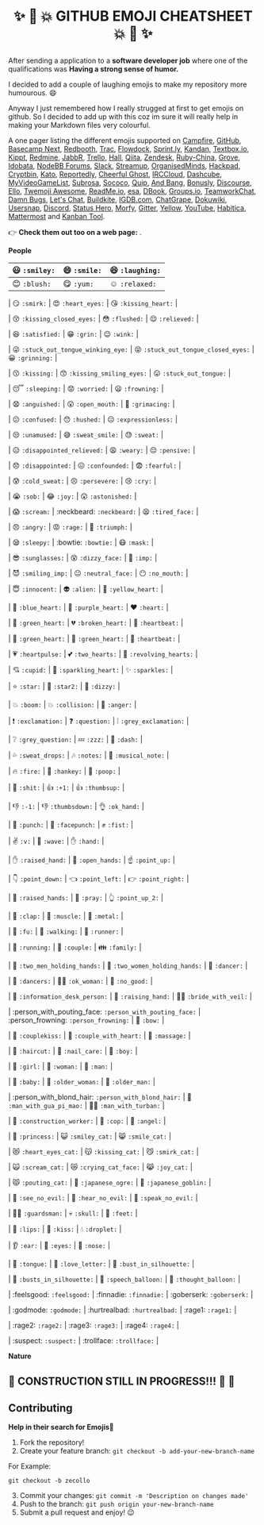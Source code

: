 # <p align="center">:sparkles: :star2: :collision: GITHUB EMOJI CHEATSHEET :collision: :star2: :sparkles:<p>

After sending a application to a **software developer job** where one of the qualifications was **Having a strong sense of humor.** 

I decided to add a couple of laughing emojis to make my repository more humourous. :smile: 

Anyway I just remembered how I really strugged at first to get emojis on github. So I decided to add up with this coz im sure it will really help in making your Markdown files very colourful.

A one pager listing the different emojis supported on
[Campfire](http://campfirenow.com/),
[GitHub](http://github.com/),
[Basecamp Next](http://37signals.com/basecampnext/),
[Redbooth](http://redbooth.com/),
[Trac](http://trac-hacks.org/wiki/TracEmojiPlugin),
[Flowdock](https://www.flowdock.com/),
[Sprint.ly](https://sprint.ly/),
[Kandan](http://getkandan.com/),
[Textbox.io](http://textbox.io/),
[Kippt](http://kippt.com),
[Redmine](https://github.com/tmy/redmine_gemoji),
[JabbR](http://about.jabbr.net/),
[Trello](https://trello.com/),
[Hall](https://hall.com/),
[Qiita](http://qiita.com/),
[Zendesk](http://zendesk.com/),
[Ruby-China](http://ruby-china.org/),
[Grove](https://grove.io/),
[Idobata](https://idobata.io/),
[NodeBB Forums](https://nodebb.org),
[Slack](https://slack.com),
[Streamup](https://streamup.com/),
[OrganisedMinds](http://organisedminds.com),
[Hackpad](https://hackpad.com),
[Cryptbin](https://cryptbin.com/),
[Kato](https://kato.im),
[Reportedly](http://reportedly.co),
[Cheerful Ghost](http://cheerfulghost.com),
[IRCCloud](https://www.irccloud.com),
[Dashcube](https://dashcube.com),
[MyVideoGameList](http://myvideogamelist.com),
[Subrosa](https://subrosa.io),
[Sococo](https://www.sococo.com),
[Quip](https://quip.com),
[And Bang](https://andbang.com),
[Bonusly](https://bonus.ly),
[Discourse](https://discourse.org),
[Ello](https://ello.co),
[Twemoji Awesome](http://ellekasai.github.io/twemoji-awesome/),
[ReadMe.io](https://readme.io),
[esa](https://esa.io/),
[DBook](https://www.DBook.org),
[Groups.io](https://groups.io),
[TeamworkChat](http://www.teamwork.com/chat),
[Damn Bugs](https://bugtrack.in),
[Let's Chat](https://sdelements.github.io/lets-chat),
[Buildkite](https://buildkite.com),
[IGDB.com](https://www.igdb.com/forums),
[ChatGrape](https://chatgrape.com),
[Dokuwiki](https://github.com/squarefractal/githubemoji-dokuwiki),
[Usersnap](https://usersnap.com),
[Discord](https://discordapp.com/),
[Status Hero](https://statushero.com/),
[Morfy](http://morfy.org/),
[Gitter](https://gitter.im/),
[Yellow](http://datenstrom.se/yellow/),
[YouTube](https://youtube.com),
[Habitica](https://habitica.com),
[Mattermost](http://www.mattermost.org/)
and [Kanban Tool](http://kanbantool.com/).

:point_right: **Check them out too on a web page:** .


**People**

| :smiley: `:smiley:` | :smile: `:smile:` | :laughing: `:laughing:` |
|---|---|---|
| :blush: `:blush:` | :yum: `:yum:` | :relaxed: `:relaxed:` |

| :smirk: `:smirk:` | :heart_eyes: `:heart_eyes:` | :kissing_heart: `:kissing_heart:` |

| :kissing_closed_eyes: `:kissing_closed_eyes:` | :flushed: `:flushed:` | :relieved: `:relieved:` |

| :satisfied: `:satisfied:` | :grin: `:grin:` | :wink: `:wink:` |

| :stuck_out_tongue_winking_eye: `:stuck_out_tongue_winking_eye:` | :stuck_out_tongue_closed_eyes: `:stuck_out_tongue_closed_eyes:` | :grinning: `:grinning:` |

| :kissing: `:kissing:` | :kissing_smiling_eyes: `:kissing_smiling_eyes:` | :stuck_out_tongue: `:stuck_out_tongue:` |

| :sleeping: `:sleeping:` | :worried: `:worried:` | :frowning: `:frowning:` |

| :anguished: `:anguished:` | :open_mouth: `:open_mouth:` | :grimacing: `:grimacing:` |

| :confused: `:confused:` | :hushed: `:hushed:` | :expressionless: `:expressionless:` |

| :unamused: `:unamused:` | :sweat_smile: `:sweat_smile:` | :sweat: `:sweat:` |

| :disappointed_relieved: `:disappointed_relieved:` | :weary: `:weary:` | :pensive: `:pensive:` |

| :disappointed: `:disappointed:` | :confounded: `:confounded:` | :fearful: `:fearful:` |

| :cold_sweat: `:cold_sweat:` | :persevere: `:persevere:` | :cry: `:cry:` |

| :sob: `:sob:` | :joy: `:joy:` | :astonished: `:astonished:` |

| :scream: `:scream:` | :neckbeard: `:neckbeard:` | :tired_face: `:tired_face:` |

| :angry: `:angry:` | :rage: `:rage:` | :triumph: `:triumph:` |

| :sleepy: `:sleepy:` | :bowtie: `:bowtie:` | :mask: `:mask:` |

| :sunglasses: `:sunglasses:` | :dizzy_face: `:dizzy_face:` | :imp: `:imp:` |

| :smiling_imp: `:smiling_imp:` | :neutral_face: `:neutral_face:` | :no_mouth: `:no_mouth:` |

| :innocent: `:innocent:` | :alien: `:alien:` | :yellow_heart: `:yellow_heart:` |

| :blue_heart: `:blue_heart:` | :purple_heart: `:purple_heart:` | :heart: `:heart:` |

| :green_heart: `:green_heart:` | :broken_heart: `:broken_heart:` | :heartbeat: `:heartbeat:` |

| :green_heart: `:green_heart:` | :green_heart: `:green_heart:` | :heartbeat: `:heartbeat:` |

| :heartpulse: `:heartpulse:` | :two_hearts: `:two_hearts:` | :revolving_hearts: `:revolving_hearts:` |

| :cupid: `:cupid:` | :sparkling_heart: `:sparkling_heart:` | :sparkles: `:sparkles:` |

| :star: `:star:` | :star2: `:star2:` | :dizzy: `:dizzy:` |

| :boom: `:boom:` | :collision: `:collision:` | :anger: `:anger:` |

| :exclamation: `:exclamation:` | :question: `:question:` | :grey_exclamation: `:grey_exclamation:` |

| :grey_question: `:grey_question:` | :zzz: `:zzz:` | :dash: `:dash:` |

| :sweat_drops: `:sweat_drops:` | :notes: `:notes:` | :musical_note: `:musical_note:` |

| :fire: `:fire:` | :hankey: `:hankey:` | :poop: `:poop:` |

| :shit: `:shit:` | :+1: `:+1:` | :thumbsup: `:thumbsup:` |

| :-1: `:-1:` | :thumbsdown: `:thumbsdown:` | :ok_hand: `:ok_hand:` |

| :punch: `:punch:` | :facepunch: `:facepunch:` | :fist: `:fist:` |

| :v: `:v:` | :wave: `:wave:` | :hand: `:hand:` |

| :raised_hand: `:raised_hand:` | :open_hands: `:open_hands:` | :point_up: `:point_up:` |

| :point_down: `:point_down:` | :point_left: `:point_left:` | :point_right: `:point_right:` |

| :raised_hands: `:raised_hands:` | :pray: `:pray:` | :point_up_2: `:point_up_2:` |

| :clap: `:clap:` | :muscle: `:muscle:` | :metal: `:metal:` |

| :fu: `:fu:` | :walking: `:walking:` | :runner: `:runner:` |

| :running: `:running:` | :couple: `:couple:` | :family: `:family:` |

| :two_men_holding_hands: `:two_men_holding_hands:` | :two_women_holding_hands: `:two_women_holding_hands:` | :dancer: `:dancer:` |

| :dancers: `:dancers:` | :ok_woman: `:ok_woman:` | :no_good: `:no_good:` |

| :information_desk_person: `:information_desk_person:` | :raising_hand: `:raising_hand:` | :bride_with_veil: `:bride_with_veil:` |

| :person_with_pouting_face: `:person_with_pouting_face:` | :person_frowning: `:person_frowning:` | :bow: `:bow:` |

| :couplekiss: `:couplekiss:` | :couple_with_heart: `:couple_with_heart:` | :massage: `:massage:` |

| :haircut: `:haircut:` | :nail_care: `:nail_care:` | :boy: `:boy:` |

| :girl: `:girl:` | :woman: `:woman:` | :man: `:man:` |

| :baby: `:baby:` | :older_woman: `:older_woman:` | :older_man: `:older_man:` |

| :person_with_blond_hair: `:person_with_blond_hair:` | :man_with_gua_pi_mao: `:man_with_gua_pi_mao:` | :man_with_turban: `:man_with_turban:` |

| :construction_worker: `:construction_worker:` | :cop: `:cop:` | :angel: `:angel:` |

| :princess: `:princess:` | :smiley_cat: `:smiley_cat:` | :smile_cat: `:smile_cat:` |

| :heart_eyes_cat: `:heart_eyes_cat:` | :kissing_cat: `:kissing_cat:` | :smirk_cat: `:smirk_cat:` |

| :scream_cat: `:scream_cat:` | :crying_cat_face: `:crying_cat_face:` | :joy_cat: `:joy_cat:` |

| :pouting_cat: `:pouting_cat:` | :japanese_ogre: `:japanese_ogre:` | :japanese_goblin: `:japanese_goblin:` |

| :see_no_evil: `:see_no_evil:` | :hear_no_evil: `:hear_no_evil:` | :speak_no_evil: `:speak_no_evil:` |

| :guardsman: `:guardsman:` | :skull: `:skull:` | :feet: `:feet:` |

| :lips: `:lips:` | :kiss: `:kiss:` | :droplet: `:droplet:` |

| :ear: `:ear:` | :eyes: `:eyes:` | :nose: `:nose:` |

| :tongue: `:tongue:` | :love_letter: `:love_letter:` | :bust_in_silhouette: `:bust_in_silhouette:` |

| :busts_in_silhouette: `:busts_in_silhouette:` | :speech_balloon: `:speech_balloon:` | :thought_balloon: `:thought_balloon:` |

| :feelsgood: `:feelsgood:` | :finnadie: `:finnadie:` | :goberserk: `:goberserk:` |

| :godmode: `:godmode:` | :hurtrealbad: `:hurtrealbad:` | :rage1: `:rage1:` |

| :rage2: `:rage2:` | :rage3: `:rage3:` | :rage4: `:rage4:` |

| :suspect: `:suspect:` | :trollface: `:trollface:` | 


**Nature**






## :construction: CONSTRUCTION STILL IN PROGRESS!!! :construction_worker: :construction:





## Contributing

**Help in their search for Emojis**:muscle:

1. Fork the repository!
2. Create your feature branch: `git checkout -b add-your-new-branch-name`

For Example:
```
git checkout -b zecollo
```

3. Commit your changes: `git commit -m 'Description on changes made'`
4. Push to the branch: `git push origin your-new-branch-name`
5. Submit a pull request and enjoy! :wink: